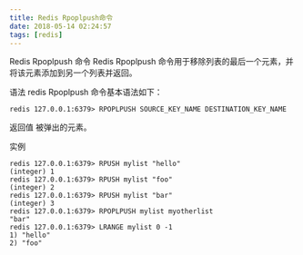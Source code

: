 ```yaml
---
title: Redis Rpoplpush命令
date: 2018-05-14 02:24:57
tags: [redis]
---
```


Redis Rpoplpush 命令
Redis Rpoplpush 命令用于移除列表的最后一个元素，并将该元素添加到另一个列表并返回。

语法
redis Rpoplpush 命令基本语法如下：

	redis 127.0.0.1:6379> RPOPLPUSH SOURCE_KEY_NAME DESTINATION_KEY_NAME

返回值
被弹出的元素。

实例

	redis 127.0.0.1:6379> RPUSH mylist "hello"
	(integer) 1
	redis 127.0.0.1:6379> RPUSH mylist "foo"
	(integer) 2
	redis 127.0.0.1:6379> RPUSH mylist "bar"
	(integer) 3
	redis 127.0.0.1:6379> RPOPLPUSH mylist myotherlist
	"bar"
	redis 127.0.0.1:6379> LRANGE mylist 0 -1
	1) "hello"
	2) "foo"